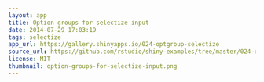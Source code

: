 ```yaml
---
layout: app
title: Option groups for selectize input
date: 2014-07-29 17:03:19
tags: selectize
app_url: https://gallery.shinyapps.io/024-optgroup-selectize
source_url: https://github.com/rstudio/shiny-examples/tree/master/024-optgroup-selectize
license: MIT
thumbnail: option-groups-for-selectize-input.png
---
```

